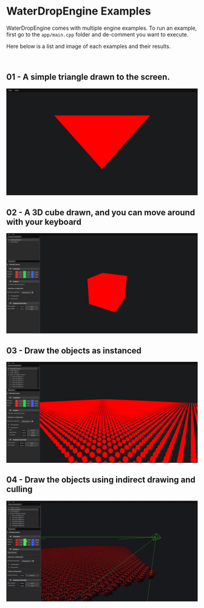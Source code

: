 # WaterDropEngine Examples
WaterDropEngine comes with multiple engine examples. To run an example, first go to the `app/main.cpp` folder
and de-comment you want to execute.

Here below is a list and image of each examples and their results.

<br />

## 01 - A simple triangle drawn to the screen.
![Triangle drawn example](../../imgs/examples/01-Triangle.png)

## 02 - A 3D cube drawn, and you can move around with your keyboard
![3D cube example](../../imgs/examples/02-Draw_Cube.png)

## 03 - Draw the objects as instanced
![Shape loading example](../../imgs/examples/03-Draw_Indirect.png)

## 04 - Draw the objects using indirect drawing and culling
![Shapes culling](../../imgs/examples/04-Indirect_Cullin.gif)
